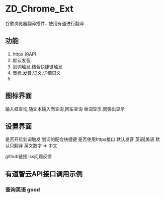 # ZD_Chrome_Ext
谷歌浏览器翻译插件...使用有道进行翻译



## 功能
1. https 的API
2. 默认发音
3. 划词触发,结合快捷键触发
4. 音标,发音,词义,详细词义
5. 


## 图标界面
输入框查询,随文本输入而查询,回车查询
单词显示,同弹出显示


## 设置界面
是否开启划词触发
  划词的配合快捷键
是否使用https接口
默认发音 英语|美语
默认只翻译 英文数字 => 中文

github链接
iss问题反馈


## 有道智云API接口调用示例

### 查询英语 good

